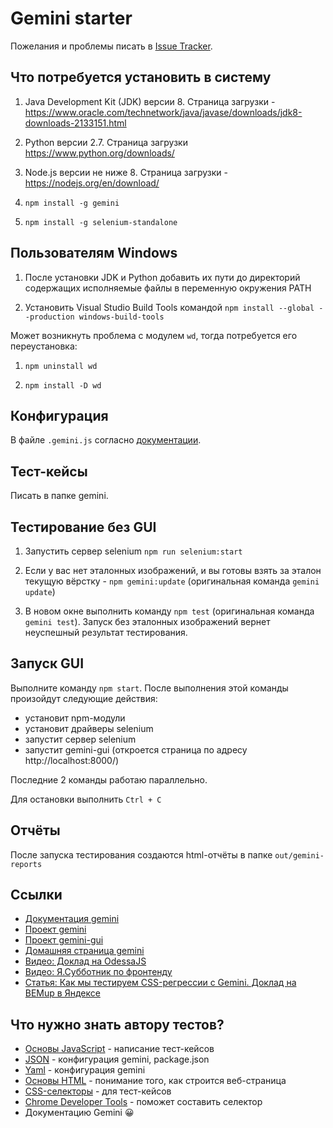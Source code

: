 # Gemini starter

Пожелания и проблемы писать в [Issue Tracker](https://bitbucket.org/uplabteam/gemini/issues). 

## Что потребуется установить в систему

1. Java Development Kit (JDK) версии 8.
Страница загрузки - https://www.oracle.com/technetwork/java/javase/downloads/jdk8-downloads-2133151.html

2. Python версии 2.7.
Страница загрузки https://www.python.org/downloads/

3. Node.js версии не ниже 8.
Страница загрузки - https://nodejs.org/en/download/

4. `npm install -g gemini`

5. `npm install -g selenium-standalone`

## Пользователям Windows 

1. После установки JDK и Python добавить их пути до директорий содержащих исполняемые файлы в переменную окружения PATH

2. Установить Visual Studio Build Tools командой `npm install --global --production windows-build-tools `

Может возникнуть проблема с модулем `wd`, тогда потребуется его переустановка:

1. `npm uninstall wd`

2. `npm install -D wd`

## Конфигурация

В файле `.gemini.js` согласно [документации](https://gemini-testing.github.io/).

## Тест-кейсы

Писать в папке gemini.

## Тестирование без GUI

1. Запустить сервер selenium `npm run selenium:start`

2. Если у вас нет эталонных изображений, и вы готовы взять за эталон текущую вёрстку - `npm gemini:update` 
(оригинальная команда `gemini update`) 

3. В новом окне выполнить команду `npm test` (оригинальная команда `gemini test`). Запуск без эталонных изображений
вернет неуспешный результат тестирования.

## Запуск GUI

Выполните команду `npm start`.
После выполнения этой команды произойдут следующие действия:
- установит npm-модули
- установит драйверы selenium
- запустит сервер selenium
- запустит gemini-gui (откроется страница по адресу http://localhost:8000/)

Последние 2 команды работаю параллельно.

Для остановки выполнить `Ctrl + C`

## Отчёты

После запуска тестирования создаются html-отчёты в папке `out/gemini-reports`

## Ссылки

- [Документация gemini](https://gemini-testing.github.io/)
- [Проект gemini](https://github.com/gemini-testing/gemini)
- [Проект gemini-gui](https://github.com/gemini-testing/gemini-gui)
- [Домашняя страница gemini](https://tech.yandex.ru/gemini/)
- [Видео: Доклад на OdessaJS](https://www.youtube.com/watch?v=k0RDoEBqeU8)
- [Видео: Я.Субботник по фронтенду](https://www.youtube.com/watch?v=lfashGLaPpg)
- [Статья: Как мы тестируем CSS-регрессии с Gemini. Доклад на BEMup в Яндексе](https://habrahabr.ru/company/yandex/blog/238323/)

## Что нужно знать автору тестов?

- [Основы JavaScript](https://learn.javascript.ru/) - написание тест-кейсов
- [JSON](https://ru.wikipedia.org/wiki/JSON) - конфигурация gemini, package.json
- [Yaml](https://ru.wikipedia.org/wiki/YAML) - конфигурация gemini
- [Основы HTML](https://webref.ru/course/html-tutorial) - понимание того, как строится веб-страница
- [CSS-селекторы](https://learn.javascript.ru/css-selectors) - для тест-кейсов
- [Chrome Developer Tools](https://developers.google.com/web/tools/chrome-devtools/) -
поможет составить селектор
- Документацию Gemini 😀
